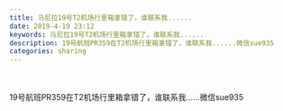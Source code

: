 ```yaml
---
title: 马尼拉19号T2机场行里箱拿错了，谁联系我......
date: 2019-4-19 23:12
keywords: 马尼拉19号T2机场行里箱拿错了，谁联系我......
description: 19号航班PR359在T2机场行里箱拿错了，谁联系我......微信sue935
categories: sharing
---
```

<td class="t_f" id="postmessage_3555399">

<br/>
<br/>
19号航班PR359在T2机场行里箱拿错了，谁联系我......微信sue935</td>
